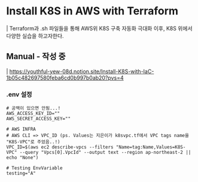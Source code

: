 # Install K8S in AWS with Terraform
| Terraform과 .sh 파일들을 통해 AWS위 K8S 구축 자동화 극대화
이후, K8S 위에서 다양한 실습을 하고자한다.

## Manual - 작성 중
| https://youthful-yew-08d.notion.site/Install-K8S-with-IaC-1b05c482697580feba6cd0b997b0ab20?pvs=4

### .env 설정
```
# 공백이 있으면 안됨...!
AWS_ACCESS_KEY_ID=""
AWS_SECRET_ACCESS_KEY=""

# AWS INFRA
# AWS CLI => VPC_ID (ps. Values는 지은이가 k8svpc.tf에서 VPC tags name을 "K8S-VPC"로 주었음..!)
VPC_ID=$(aws ec2 describe-vpcs --filters "Name=tag:Name,Values=K8S-VPC" --query "Vpcs[0].VpcId" --output text --region ap-northeast-2 || echo "None")

# Testing EnvVariable
testing="A"
```

